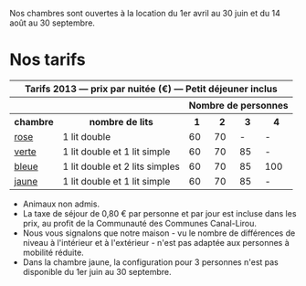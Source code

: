 Nos chambres sont ouvertes à la location du 1er avril au 30 juin et du 14 août au 30 septembre.

# Nos tarifs

<table>
  <tr>
    <th colspan="6">Tarifs 2013 &mdash; prix par nuitée (€) &mdash; Petit déjeuner inclus</th>
  </tr>
  <tr>
    <th colspan="2"></th>
    <th colspan="4">Nombre de personnes</th>
  </tr>
  <tr>
    <th>chambre</th>
    <th>nombre de lits</th>
    <th>1</th> <th>2</th> <th>3</th> <th>4</th>
  </tr>
  <tr>
    <td><a href="/fr/chambres/chambre-rose">rose</a></td>
    <td>1 lit double</td>
    <td>60</td> <td>70</td> <td>-</td> <td>-</td>
  </tr>
  <tr>
    <td><a href="/fr/chambres/chambre-verte">verte</a></td>
    <td>1 lit double et 1 lit simple</td>
    <td>60</td> <td>70</td> <td>85</td> <td>-</td>
  </tr>
  <tr>
    <td><a href="/fr/chambres/chambre-bleue">bleue</a></td>
    <td>1 lit double et 2 lits simples</td>
    <td>60</td> <td>70</td> <td>85</td> <td>100</td>  
  </tr>
  <tr>
    <td><a href="/fr/chambres/chambre-jaune">jaune</a></td>
    <td>1 lit double et 1 lit simple</td>
    <td>60</td> <td>70</td> <td>85</td> <td>-</td>
  </tr>
</table>

* Animaux non admis.
* La taxe de séjour de 0,80 € par personne et par jour est incluse dans les prix, au profit de la Communauté des Communes Canal-Lirou. 
* Nous vous signalons que notre maison - vu le nombre de différences de niveau à l'intérieur et à l'extérieur - n'est pas adaptée aux personnes à mobilité réduite.
* Dans la chambre jaune, la configuration pour 3 personnes n'est pas disponible du 1er juin au 30 septembre. 
